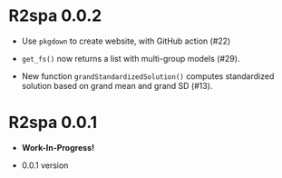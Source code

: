 # R2spa 0.0.2

- Use `pkgdown` to create website, with GitHub action (#22)

- `get_fs()` now returns a list with multi-group models (#29).

- New function `grandStandardizedSolution()` computes standardized solution based on grand mean and grand SD (#13).

# R2spa 0.0.1

- **Work-In-Progress!**

- 0.0.1 version
